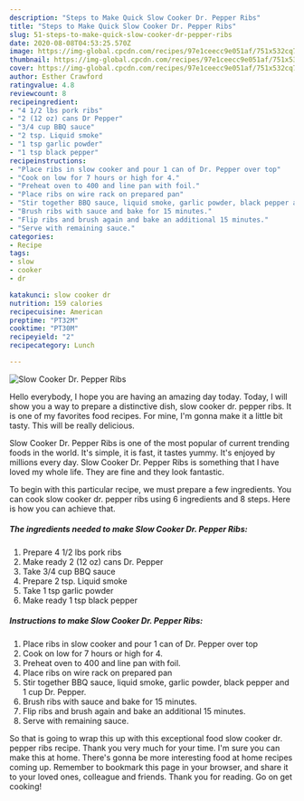 ```yaml
---
description: "Steps to Make Quick Slow Cooker Dr. Pepper Ribs"
title: "Steps to Make Quick Slow Cooker Dr. Pepper Ribs"
slug: 51-steps-to-make-quick-slow-cooker-dr-pepper-ribs
date: 2020-08-08T04:53:25.570Z
image: https://img-global.cpcdn.com/recipes/97e1ceecc9e051af/751x532cq70/slow-cooker-dr-pepper-ribs-recipe-main-photo.jpg
thumbnail: https://img-global.cpcdn.com/recipes/97e1ceecc9e051af/751x532cq70/slow-cooker-dr-pepper-ribs-recipe-main-photo.jpg
cover: https://img-global.cpcdn.com/recipes/97e1ceecc9e051af/751x532cq70/slow-cooker-dr-pepper-ribs-recipe-main-photo.jpg
author: Esther Crawford
ratingvalue: 4.8
reviewcount: 8
recipeingredient:
- "4 1/2 lbs pork ribs"
- "2 (12 oz) cans Dr Pepper"
- "3/4 cup BBQ sauce"
- "2 tsp. Liquid smoke"
- "1 tsp garlic powder"
- "1 tsp black pepper"
recipeinstructions:
- "Place ribs in slow cooker and pour 1 can of Dr. Pepper over top"
- "Cook on low for 7 hours or high for 4."
- "Preheat oven to 400 and line pan with foil."
- "Place ribs on wire rack on prepared pan"
- "Stir together BBQ sauce, liquid smoke, garlic powder, black pepper and 1 cup Dr. Pepper."
- "Brush ribs with sauce and bake for 15 minutes."
- "Flip ribs and brush again and bake an additional 15 minutes."
- "Serve with remaining sauce."
categories:
- Recipe
tags:
- slow
- cooker
- dr

katakunci: slow cooker dr 
nutrition: 159 calories
recipecuisine: American
preptime: "PT32M"
cooktime: "PT30M"
recipeyield: "2"
recipecategory: Lunch

---
```



![Slow Cooker Dr. Pepper Ribs](https://img-global.cpcdn.com/recipes/97e1ceecc9e051af/751x532cq70/slow-cooker-dr-pepper-ribs-recipe-main-photo.jpg)

Hello everybody, I hope you are having an amazing day today. Today, I will show you a way to prepare a distinctive dish, slow cooker dr. pepper ribs. It is one of my favorites food recipes. For mine, I'm gonna make it a little bit tasty. This will be really delicious.



Slow Cooker Dr. Pepper Ribs is one of the most popular of current trending foods in the world. It's simple, it is fast, it tastes yummy. It's enjoyed by millions every day. Slow Cooker Dr. Pepper Ribs is something that I have loved my whole life. They are fine and they look fantastic.


To begin with this particular recipe, we must prepare a few ingredients. You can cook slow cooker dr. pepper ribs using 6 ingredients and 8 steps. Here is how you can achieve that.

##### The ingredients needed to make Slow Cooker Dr. Pepper Ribs:

1. Prepare 4 1/2 lbs pork ribs
1. Make ready 2 (12 oz) cans Dr. Pepper
1. Take 3/4 cup BBQ sauce
1. Prepare 2 tsp. Liquid smoke
1. Take 1 tsp garlic powder
1. Make ready 1 tsp black pepper




##### Instructions to make Slow Cooker Dr. Pepper Ribs:

1. Place ribs in slow cooker and pour 1 can of Dr. Pepper over top
1. Cook on low for 7 hours or high for 4.
1. Preheat oven to 400 and line pan with foil.
1. Place ribs on wire rack on prepared pan
1. Stir together BBQ sauce, liquid smoke, garlic powder, black pepper and 1 cup Dr. Pepper.
1. Brush ribs with sauce and bake for 15 minutes.
1. Flip ribs and brush again and bake an additional 15 minutes.
1. Serve with remaining sauce.




So that is going to wrap this up with this exceptional food slow cooker dr. pepper ribs recipe. Thank you very much for your time. I'm sure you can make this at home. There's gonna be more interesting food at home recipes coming up. Remember to bookmark this page in your browser, and share it to your loved ones, colleague and friends. Thank you for reading. Go on get cooking!
